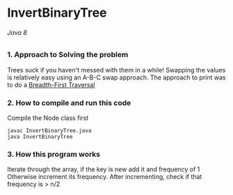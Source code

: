 # InvertBinaryTree
###### Java 8

### 1. Approach to Solving the problem

Trees suck if you haven't messed with them in a while!
Swapping the values is relatively easy using an A-B-C swap approach.
The approach to print was to do a [Breadth-First Traversal](https://www.cs.bu.edu/teaching/c/tree/breadth-first/)

### 2. How to compile and run this code

Compile the Node class first

```
javac InvertBinaryTree.java
java InvertBinaryTree
```

### 3. How this program works

Iterate through the array, if the key is new add it and frequency of 1
Otherwise increment its frequency. After incrementing, check if that frequency is > n/2
